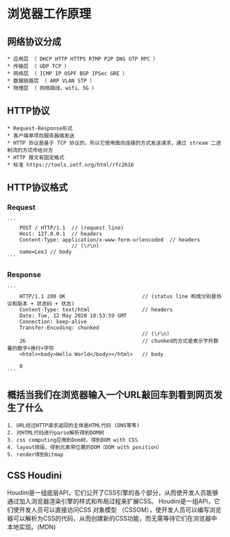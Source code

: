 # 浏览器工作原理

## 网络协议分成

    * 应用层 （ DHCP HTTP HTTPS RTMP P2P DNS GTP RPC ）
    * 传输层 （ UDP TCP ）
    * 网络层 （ ICMP IP OSPF BGP IPSec GRE ）
    * 数据链路层 （ ARP VLAN STP ）
    * 物理层 （ 网络跳线、wifi、5G ）

## HTTP协议

    * Request-Response形式
    * 客户端单项向服务器端发送
    * HTTP 协议是基于 TCP 协议的，所以它使用面向连接的方式发送请求，通过 stream 二进制流的方式传给对方
    * HTTP 报文有固定格式
    * 标准 https://tools.ietf.org/html/rfc2616

## HTTP协议格式

### Request

    ```
        POST / HTTP/1.1  // (request line)
        Host: 127.0.0.1  // headers
        Content-Type: application/x-www-form-urlencoded  // headers
                         // (\r\n)
        name=LeeJ // body
    ```

### Response

    ```
        HTTP/1.1 200 OK                         // (status line 构成分别是协议和版本 + 状态码 + 状态)
        Content-Type: text/html                 // headers
        Date: Tue, 12 May 2020 10:53:59 GMT
        Connection: keep-alive
        Transfer-Encoding: chunked
                                                // (\r\n)
        26                                      // chunked的方式是表示字符数量的数字+换行+字符
        <html><body>Hello World</body></html>   // body

        0
    ```

## 概括当我们在浏览器输入一个URL敲回车到看到网页发生了什么

    1. URL经过HTTP请求返回的主体是HTML代码 (DNS等等)
    2. 对HTML代码进行parse解析得到DOM树
    3. css computing应用到Dom树，得到DOM with CSS
    4. layout排版，得到元素带位置的DOM（DOM with position）
    5. render得到Bitmap

## CSS Houdini

Houdini是一组底层API，它们公开了CSS引擎的各个部分，从而使开发人员能够通过加入浏览器渲染引擎的样式和布局过程来扩展CSS。 Houdini是一组API，它们使开发人员可以直接访问CSS 对象模型 （CSSOM），使开发人员可以编写浏览器可以解析为CSS的代码，从而创建新的CSS功能，而无需等待它们在浏览器中本地实现。(MDN)

